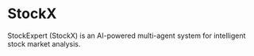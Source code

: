 # StockX
StockExpert (StockX) is an AI-powered multi-agent system for intelligent stock market analysis.

